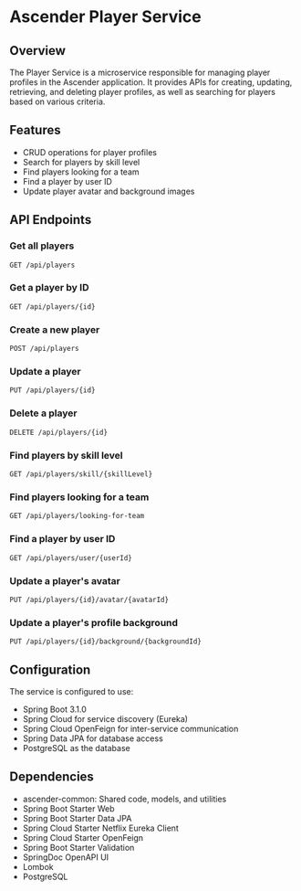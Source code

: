 # Ascender Player Service

## Overview
The Player Service is a microservice responsible for managing player profiles in the Ascender application. It provides APIs for creating, updating, retrieving, and deleting player profiles, as well as searching for players based on various criteria.

## Features
- CRUD operations for player profiles
- Search for players by skill level
- Find players looking for a team
- Find a player by user ID
- Update player avatar and background images

## API Endpoints

### Get all players
```
GET /api/players
```

### Get a player by ID
```
GET /api/players/{id}
```

### Create a new player
```
POST /api/players
```

### Update a player
```
PUT /api/players/{id}
```

### Delete a player
```
DELETE /api/players/{id}
```

### Find players by skill level
```
GET /api/players/skill/{skillLevel}
```

### Find players looking for a team
```
GET /api/players/looking-for-team
```

### Find a player by user ID
```
GET /api/players/user/{userId}
```

### Update a player's avatar
```
PUT /api/players/{id}/avatar/{avatarId}
```

### Update a player's profile background
```
PUT /api/players/{id}/background/{backgroundId}
```

## Configuration
The service is configured to use:
- Spring Boot 3.1.0
- Spring Cloud for service discovery (Eureka)
- Spring Cloud OpenFeign for inter-service communication
- Spring Data JPA for database access
- PostgreSQL as the database

## Dependencies
- ascender-common: Shared code, models, and utilities
- Spring Boot Starter Web
- Spring Boot Starter Data JPA
- Spring Cloud Starter Netflix Eureka Client
- Spring Cloud Starter OpenFeign
- Spring Boot Starter Validation
- SpringDoc OpenAPI UI
- Lombok
- PostgreSQL
